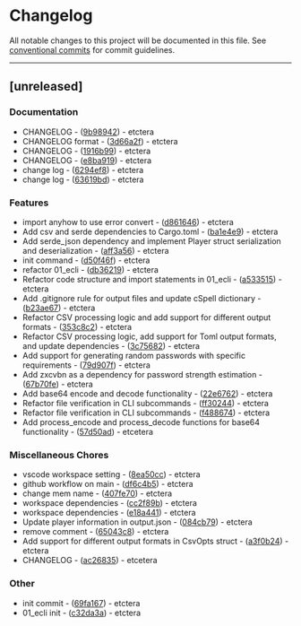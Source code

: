 # Changelog

All notable changes to this project will be documented in this file. See [conventional commits](https://www.conventionalcommits.org/) for commit guidelines.

---

## [unreleased]

### Documentation

- CHANGELOG - ([9b98942](https://github.com/AmbitionsXXXV/rust_camp/commit/9b98942ab4a28c3dfa685b2779eed1fc7dabd0ac)) - etctera
- CHANGELOG format - ([3d66a2f](https://github.com/AmbitionsXXXV/rust_camp/commit/3d66a2f7e4fe6f8dca93bf2b6680d18e5fdc1440)) - etctera
- CHANGELOG - ([1916b99](https://github.com/AmbitionsXXXV/rust_camp/commit/1916b9944d7b618cf52f6e1c59f77f8d9eef7ec4)) - etctera
- CHANGELOG - ([e8ba919](https://github.com/AmbitionsXXXV/rust_camp/commit/e8ba919173c519c6376762afd3aed9f3e50aa70c)) - etctera
- change log - ([6294ef8](https://github.com/AmbitionsXXXV/rust_camp/commit/6294ef8f0372ceebd5e3702e61ba5ab290fce20b)) - etctera
- change log - ([63619bd](https://github.com/AmbitionsXXXV/rust_camp/commit/63619bdb732eb35709070043a55769d219224a96)) - etctera

### Features

- import anyhow to use error convert - ([d861646](https://github.com/AmbitionsXXXV/rust_camp/commit/d8616463a0bd33bd19a8fe2f6798238cd7943463)) - etctera
- Add csv and serde dependencies to Cargo.toml - ([ba1e4e9](https://github.com/AmbitionsXXXV/rust_camp/commit/ba1e4e9d28dc4464b56708ceafb46d31d10af042)) - etctera
- Add serde_json dependency and implement Player struct serialization and deserialization - ([aff3a56](https://github.com/AmbitionsXXXV/rust_camp/commit/aff3a5639a043ce30b34d0b4718e794c4452ddf7)) - etctera
- init command - ([d50f46f](https://github.com/AmbitionsXXXV/rust_camp/commit/d50f46fe47a277cd88950de6432dda16d4c229f4)) - etctera
- refactor 01_ecli - ([db36219](https://github.com/AmbitionsXXXV/rust_camp/commit/db362193b88401cdb48f4bb9903caa5ab2eabb66)) - etctera
- Refactor code structure and import statements in 01_ecli - ([a533515](https://github.com/AmbitionsXXXV/rust_camp/commit/a53351583f72a8a568c33b63680a1b30aae49776)) - etctera
- Add .gitignore rule for output files and update cSpell dictionary - ([b23ae67](https://github.com/AmbitionsXXXV/rust_camp/commit/b23ae6773ab912bbaadf4a87f7c9ad8cb6c0e0da)) - etctera
- Refactor CSV processing logic and add support for different output formats - ([353c8c2](https://github.com/AmbitionsXXXV/rust_camp/commit/353c8c250ce5ee45a850cf1a39d0051ab119410c)) - etctera
- Refactor CSV processing logic, add support for Toml output formats, and update dependencies - ([3c75682](https://github.com/AmbitionsXXXV/rust_camp/commit/3c7568205283ab451fe4dbc75cdc8a51f538fdcb)) - etctera
- Add support for generating random passwords with specific requirements - ([79d907f](https://github.com/AmbitionsXXXV/rust_camp/commit/79d907f67047f291038bc7126cedabd552c975a4)) - etctera
- Add zxcvbn as a dependency for password strength estimation - ([67b70fe](https://github.com/AmbitionsXXXV/rust_camp/commit/67b70fedaf17a7136c0b434f2073a3dec032834a)) - etctera
- Add base64 encode and decode functionality - ([22e6762](https://github.com/AmbitionsXXXV/rust_camp/commit/22e6762479a4cb7a51840c640cdd68a3ca849884)) - etctera
- Refactor file verification in CLI subcommands - ([ff30244](https://github.com/AmbitionsXXXV/rust_camp/commit/ff3024432e24faa43cf7a6bef807f136e71cd10d)) - etctera
- Refactor file verification in CLI subcommands - ([f488674](https://github.com/AmbitionsXXXV/rust_camp/commit/f488674ce3caa69f5a987d74c50ba345635b3e25)) - etctera
- Add process_encode and process_decode functions for base64 functionality - ([57d50ad](https://github.com/AmbitionsXXXV/rust_camp/commit/57d50ad1852e8d2568f397d1daa7be5343a78131)) - etcetera

### Miscellaneous Chores

- vscode workspace setting - ([8ea50cc](https://github.com/AmbitionsXXXV/rust_camp/commit/8ea50cca471eef4bfe9546ef90234609a40a3003)) - etctera
- github workflow on main - ([df6c4b5](https://github.com/AmbitionsXXXV/rust_camp/commit/df6c4b5a1f7aa759ae7c47580aa530aadbb40e85)) - etctera
- change mem name - ([407fe70](https://github.com/AmbitionsXXXV/rust_camp/commit/407fe70e34b8c6489632461a7a4be1c5b0684b15)) - etctera
- workspace dependencies - ([cc2f89b](https://github.com/AmbitionsXXXV/rust_camp/commit/cc2f89bea1f47083b714f98fb6e6da7d3d8499ad)) - etctera
- workspace dependencies - ([e18a441](https://github.com/AmbitionsXXXV/rust_camp/commit/e18a44187bcaeb694747c7ca25289d7025940f85)) - etctera
- Update player information in output.json - ([084cb79](https://github.com/AmbitionsXXXV/rust_camp/commit/084cb79681b8be56fe3cab355c1afa261363d0b5)) - etctera
- remove comment - ([65043c8](https://github.com/AmbitionsXXXV/rust_camp/commit/65043c88ebb2c1d01c068c968f7327d8ae83c5ab)) - etctera
- Add support for different output formats in CsvOpts struct - ([a3f0b24](https://github.com/AmbitionsXXXV/rust_camp/commit/a3f0b24b4112e847e4ac9958c26b5b293d50a8ee)) - etctera
- CHANGELOG - ([ac26835](https://github.com/AmbitionsXXXV/rust_camp/commit/ac26835422cf6d7f437f0966988353399884ad26)) - etcetera

### Other

- init commit - ([69fa167](https://github.com/AmbitionsXXXV/rust_camp/commit/69fa1671f934685f4c6f0a574d24f400320ad71b)) - etctera
- 01_ecli init - ([c32da3a](https://github.com/AmbitionsXXXV/rust_camp/commit/c32da3a4d3ad696dca23d4a88ae1c36618fc1b66)) - etctera

<!-- generated by git-cliff -->
